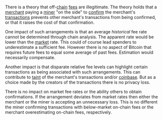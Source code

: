 There is a theory that off-[chain](Glossary#chain) [fees](Glossary#fee) are illegitimate. The theory holds that a [merchant](Glossary#merchant) paying a [miner](Glossary#miner) "on the side" to [confirm](Glossary#confirmation) the merchant's [transactions](Glossary#transaction) prevents other merchant's transactions from being confirmed, or that it raises the cost of that confirmation.

One impact of such arrangements is that an average *historical* fee rate cannot be determined through chain analysis. The apparent rate would be lower than the [market](Glossary#market) rate. This could of course lead spenders to underestimate a sufficient fee. However there is no aspect of Bitcoin that requires future fees to equal some average of past fees. Estimation would necessarily compensate.

Another impact is that disparate relative fee levels can highlight certain transactions as being associated with such arrangements. This can contribute to [taint](Glossary#miner) of the merchant's transactions and/or [coinbase](Glossary#miner). But as a choice made by the creators of the transactions there is no privacy loss.

There is no impact on market fee rates or the ability others to obtain confirmations. If the arrangement deviates from market rates then either the merchant or the miner is accepting an unnecessary loss. This is no different the miner confirming transactions with below-market on-chain fees or the merchant overestimating on-chain fees, respectively.